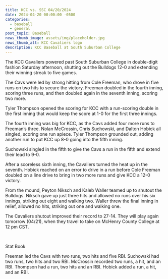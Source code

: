 ```yaml
---
title: KCC vs. SSC 04/20/2024
date: 2024-04-20 00:00:00 -0500
categories:
  - baseball
  - general
post_topic: Baseball
news_thumb_image: assets/img/placeholder.jpg
news_thumb_alt: KCC Cavaliers logo
description: KCC Baseball at South Suburban College
---
```

The KCC Cavaliers powered past South Suburban College in double-digit fashion Saturday afternoon, shutting out the Bulldogs 12-0 and extending their winning streak to five games.

The Cavs were led by strong hitting from Cole Freeman, who drove in five runs on two hits to secure the victory. Freeman doubled in the fourth inning, scoring three runs, and then doubled again in the seventh inning, scoring two more.

Tyler Thompson opened the scoring for KCC with a run-scoring double in the first inning that would keep the score at 1-0 for the first three innings.

The fourth inning was big for KCC, as the Cavs added four more runs to Freeman’s three. Nolan McCrossin, Chris Suchowski, and Dalton Hobick all singled, scoring one run apiece. Tyler Thompson grounded out, adding another run to put KCC up 8-0 going into the fifth inning.

Suchowski singled in the fifth to give the Cavs a run in the fifth and extend their lead to 9-0.

After a scoreless sixth inning, the Cavaliers turned the heat up in the seventh. Hobick reached on an error to drive in a run before Cole Freeman doubled on a line drive to bring in two more runs and give KCC a 12-0 victory.

From the mound, Peyton Niksch and Kaleb Waller teamed up to shutout the Bulldogs. Niksch gave up just three hits and allowed no runs over his six innings, striking out eight and walking two. Waller threw the final inning in relief, allowed no hits, striking out one and walking one.

The Cavaliers shutout improved their record to 27-14. They will play again tomorrow (04/21), when they travel to take on McHenry County College at 12 pm CST.

&nbsp;

Stat Book

Freeman led the Cavs with two runs, two hits and five RBI. Suchowski had two runs, two hits and two RBI. McCrossin recorded two runs, a hit, and an RBI. Thompson had a run, two hits and an RBI. Hobick added a run, a hit, and an RBI.

